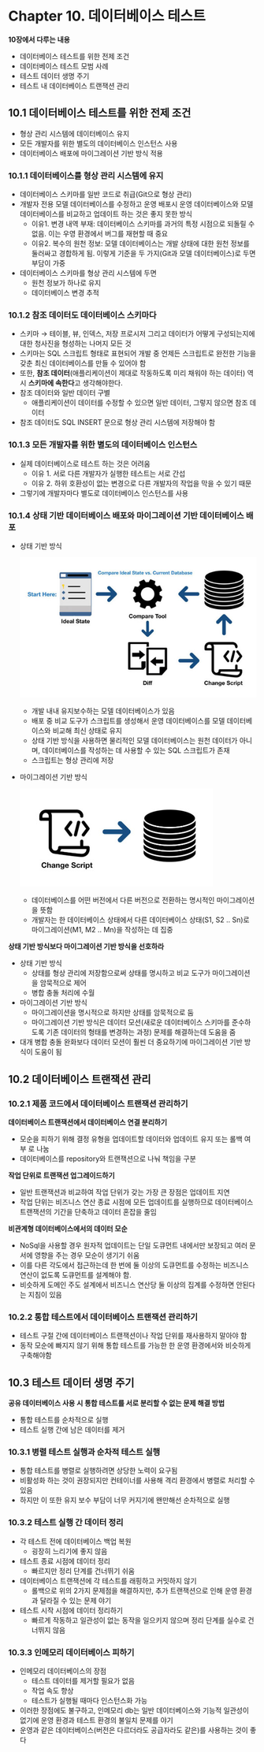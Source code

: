 # Chapter 10. 데이터베이스 테스트

**10장에서 다루는 내용**

- 데이터베이스 테스트를 위한 전제 조건
- 데이터베이스 테스트 모범 사례
- 테스트 데이터 생명 주기
- 테스트 내 데이터베이스 트랜잭션 관리

## 10.1 데이터베이스 테스트를 위한 전제 조건

- 형상 관리 시스템에 데이터베이스 유지
- 모든 개발자를 위한 별도의 데이터베이스 인스턴스 사용
- 데이터베이스 배포에 마이그레이션 기반 방식 적용

### 10.1.1 데이터베이스를 형상 관리 시스템에 유지

- 데이터베이스 스키마를 일반 코드로 취급(Git으로 형상 관리)
- 개발자 전용 모델 데이터베이스를 수정하고 운영 배포시 운영 데이터베이스와 모델 데이터베이스를 비교하고 업데이트 하는 것은 좋지 못한 방식
    - 이유1. 변경 내역 부재: 데이터베이스 스키마를 과거의 특정 시점으로 되돌릴 수 없음. 이는 우영 환경에서 버그를 재현할 때 중요
    - 이유2. 복수의 원천 정보: 모델 데이터베이스는 개발 상태에 대한 원천 정보를 둘러싸고 경합하게 됨. 이렇게 기준을 두 가지(Git과 모델 데이터베이스)로 두면 부담이 가중
- 데이터베이스 스키마를 형상 관리 시스템에 두면
    - 원천 정보가 하나로 유지
    - 데이터베이스 변경 추적

### 10.1.2 참조 데이터도 데이터베이스 스키마다

- 스키마 → 테이블, 뷰, 인덱스, 저장 프로시저 그리고 데이터가 어떻게 구성되는지에 대한 청사진을 형성하는 나머지 모든 것
- 스키마는 SQL 스크립트 형태로 표현되어 개발 중 언제든 스크립트로 완전한 기능을 갖춘 최신 데이터베이스를 만들 수 있어야 함
- 또한, **참조 데이터**(애플리케이션이 제대로 작동하도록 미리 채워야 하는 데이터) 역시 **스키마에 속한다**고 생각해야한다.
- 참조 데이터와 일반 데이터 구별
    - 애플리케이션이 데이터를 수정할 수 있으면 일반 데이터, 그렇지 않으면 참조 데이터
- 참조 데이터도 SQL INSERT 문으로 형상 관리 시스템에 저장해야 함

### 10.1.3 모든 개발자를 위한 별도의 데이터베이스 인스턴스

- 실제 데이터베이스로 테스트 하는 것은 어려움
    - 이유 1. 서로 다른 개발자가 실행한 테스트는 서로 간섭
    - 이유 2. 하위 호환성이 없는 변경으로 다른 개발자의 작업을 막을 수 있기 때문
- 그렇기에 개발자마다 별도로 데이터베이스 인스턴스를 사용

### 10.1.4 상태 기반 데이터베이스 배포와 마이그레이션 기반 데이터베이스 배포

- 상태 기반 방식
    
    ![chapter10_1](image/chapter10_1.png)
    
    - 개발 내내 유지보수하는 모델 데이터베이스가 있음
    - 배포 중 비교 도구가 스크립트를 생성해서 운영 데이터베이스를 모델 데이터베이스와 비교해 최신 상태로 유지
    - 상태 기반 방식을 사용하면 물리적인 모델 데이터베이스는 원천 데이터가 아니며, 데이터베이스를 작성하는 데 사용할 수 있는 SQL 스크립트가 존재
    - 스크립트는 형상 관리에 저장
- 마이그레이션 기반 방식
    
    ![chapter10_2](image/chapter10_2.png)
    
    - 데이터베이스를 어떤 버전에서 다른 버전으로 전환하는 명시적인 마이그레이션을 뜻함
    - 개발자는 한 데이터베이스 상태에서 다른 데이터베이스 상태(S1, S2 .. Sn)로 마이그레이션(M1, M2 .. Mn)을 작성하는 데 집중

**상태 기반 방식보다 마이그레이션 기반 방식을 선호하라**

- 상태 기반 방식
    - 상태를 형상 관리에 저장함으로써 상태를 명시하고 비교 도구가 마이그레이션을 암묵적으로 제어
    - 병합 충돌 처리에 수월
- 마이그레이션 기반 방식
    - 마이그레이션을 명시적으로 하지만 상태를 암묵적으로 둠
    - 마이그레이션 기반 방식은 데이터 모션(새로운 데이터베이스 스키마를 준수하도록 기존 데이터의 형태를 변경하는 과정) 문제를 해결하는데 도움을 줌
- 대개 병합 충돌 완화보다 데이터 모션이 훨씬 더 중요하기에 마이그레이션 기반 방식이 도움이 됨

## 10.2 데이터베이스 트랜잭션 관리

### 10.2.1 제품 코드에서 데이터베이스 트랜잭션 관리하기

**데이터베이스 트랜잭션에서 데이터베이스 연결 분리하기**

- 모순을 피하기 위해 결정 유형을 업데이트할 데이터와 업데이트 유지 또는 롤백 여부 로 나눔
- 데이터베이스를 repository와 트랜잭션으로 나눠 책임을 구분

**작업 단위로 트랜잭션 업그레이드하기**

- 일반 트랜잭션과 비교하여 작업 단위가 갖는 가장 큰 장점은 업데이트 지연
- 작업 단위는 비즈니스 연산 종료 시점에 모든 업데이트를 실행하므로 데이터베이스 트랜잭션의 기간을 단축하고 데이터 혼잡을 줄임

**비관계형 데이터베이스에서의 데이터 모순**

- NoSql을 사용할 경우 원자적 업데이트는 단일 도큐먼트 내에서만 보장되고 여러 문서에 영향을 주는 경우 모순이 생기기 쉬움
- 이를 다른 각도에서 접근하는데 한 번에 둘 이상의 도큐먼트를 수정하는 비즈니스 연산이 없도록 도큐먼트를 설계해야 함.
- 비슷하게 도메인 주도 설계에서 비즈니스 연산당 둘 이상의 집계를 수정하면 안된다는 지침이 있음

### 10.2.2 통합 테스트에서 데이터베이스 트랜잭션 관리하기

- 테스트 구절 간에 데이터베이스 트랜잭션이나 작업 단위를 재사용하지 말아야 함
- 동작 모순에 빠지지 않기 위해 통합 테스트를 가능한 한 운영 환경에서와 비슷하게 구축해야함

## 10.3 테스트 데이터 생명 주기

**공유 데이터베이스 사용 시 통합 테스트를 서로 분리할 수 없는 문제 해결 방법**

- 통합 테스트를 순차적으로 실행
- 테스트 실행 간에 남은 데이터를 제거

### 10.3.1 병렬 테스트 실행과 순차적 테스트 실행

- 통합 테스트를 병렬로 실행하려면 상당한 노력이 요구됨
- 비활성화 하는 것이 권장되지만 컨테이너를 사용해 격리 환경에서 병렬로 처리할 수 있음
- 하지만 이 또한 유지 보수 부담이 너무 커지기에 왠만해선 순차적으로 실행

### 10.3.2 테스트 실행 간 데이터 정리

- 각 테스트 전에 데이터베이스 백업 복원
    - 굉장히 느리기에 좋지 않음
- 테스트 종료 시점에 데이터 정리
    - 빠르지만 정리 단계를 건너뛰기 쉬움
- 데이터베이스 트랜잭션에 각 테스트를 래핑하고 커밋하지 않기
    - 롤백으로 위의 2가지 문제점을 해결하지만, 추가 트랜잭션으로 인해 운영 환경과 달라질 수 있는 문제 야기
- 테스트 시작 시점에 데이터 정리하기
    - 빠르게 작동하고 일관성이 없는 동작을 일으키지 않으며 정리 단계를 실수로 건너뛰지 않음

### 10.3.3 인메모리 데이터베이스 피하기

- 인메모리 데이터베이스의 장점
    - 테스트 데이터를 제거할 필요가 없음
    - 작업 속도 향상
    - 테스트가 실행될 때마다 인스턴스화 가능
- 이러한 장점에도 불구하고, 인메모리 db는 일반 데이터베이스와 기능적 일관성이 없기에 운영 환경과 테스트 환경의 불일치 문제를 야기
- 운영과 같은 데이터베이스(버전은 다르더라도 공급자라도 같은)를 사용하는 것이 좋다